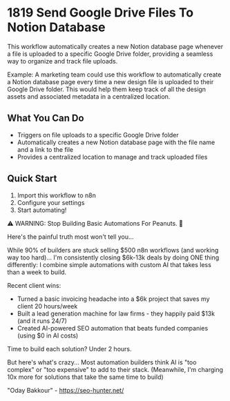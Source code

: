 # 1819 Send Google Drive Files To Notion Database

This workflow automatically creates a new Notion database page whenever a file is uploaded to a specific Google Drive folder, providing a seamless way to organize and track file uploads.

Example: A marketing team could use this workflow to automatically create a Notion database page every time a new design file is uploaded to their Google Drive folder. This would help them keep track of all the design assets and associated metadata in a centralized location.

## What You Can Do
- Triggers on file uploads to a specific Google Drive folder
- Automatically creates a new Notion database page with the file name and a link to the file
- Provides a centralized location to manage and track uploaded files

## Quick Start
1. Import this workflow to n8n
2. Configure your settings
3. Start automating!

⚠️ WARNING: Stop Building Basic Automations For Peanuts. 🚫

Here's the painful truth most won't tell you...

While 90% of builders are stuck selling $500 n8n workflows (and working way too hard)...
I'm consistently closing $6k-13k deals by doing ONE thing differently:
I combine simple automations with custom AI that takes less than a week to build.

Recent client wins:
* Turned a basic invoicing headache into a $6k project that saves my client 20 hours/week
* Built a lead generation machine for law firms - they happily paid $13k (and it runs 24/7)
* Created AI-powered SEO automation that beats funded companies (using $0 in AI costs)

Time to build each solution? Under 2 hours.

But here's what's crazy...
Most automation builders think AI is "too complex" or "too expensive" to add to their stack.
(Meanwhile, I'm charging 10x more for solutions that take the same time to build)

"Oday Bakkour" - https://seo-hunter.net/
